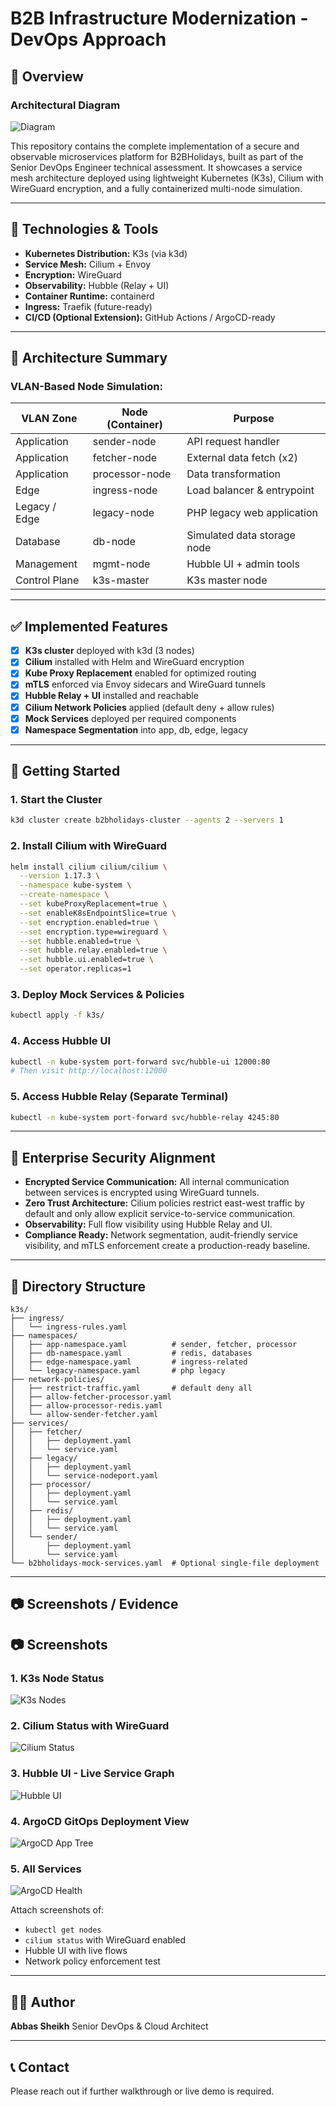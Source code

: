 # B2B Infrastructure Modernization - DevOps Approach

## 📌 Overview

### Architectural Diagram
![Diagram](screenshots/Modern-Architectur-N-Existing.png)

This repository contains the complete implementation of a secure and observable microservices platform for B2BHolidays, built as part of the Senior DevOps Engineer technical assessment. It showcases a service mesh architecture deployed using lightweight Kubernetes (K3s), Cilium with WireGuard encryption, and a fully containerized multi-node simulation.

---

## 🔧 Technologies & Tools

* **Kubernetes Distribution:** K3s (via k3d)
* **Service Mesh:** Cilium + Envoy
* **Encryption:** WireGuard
* **Observability:** Hubble (Relay + UI)
* **Container Runtime:** containerd
* **Ingress:** Traefik (future-ready)
* **CI/CD (Optional Extension):** GitHub Actions / ArgoCD-ready

---

## 🧩 Architecture Summary

### VLAN-Based Node Simulation:

| VLAN Zone     | Node (Container) | Purpose                     |
| ------------- | ---------------- | --------------------------- |
| Application   | sender-node      | API request handler         |
| Application   | fetcher-node     | External data fetch (x2)    |
| Application   | processor-node   | Data transformation         |
| Edge          | ingress-node     | Load balancer & entrypoint  |
| Legacy / Edge | legacy-node      | PHP legacy web application  |
| Database      | db-node          | Simulated data storage node |
| Management    | mgmt-node        | Hubble UI + admin tools     |
| Control Plane | k3s-master       | K3s master node             |

---

## ✅ Implemented Features

* [x] **K3s cluster** deployed with k3d (3 nodes)
* [x] **Cilium** installed with Helm and WireGuard encryption
* [x] **Kube Proxy Replacement** enabled for optimized routing
* [x] **mTLS** enforced via Envoy sidecars and WireGuard tunnels
* [x] **Hubble Relay + UI** installed and reachable
* [x] **Cilium Network Policies** applied (default deny + allow rules)
* [x] **Mock Services** deployed per required components
* [x] **Namespace Segmentation** into app, db, edge, legacy

---

## 🚀 Getting Started

### 1. Start the Cluster

```bash
k3d cluster create b2bholidays-cluster --agents 2 --servers 1
```

### 2. Install Cilium with WireGuard

```bash
helm install cilium cilium/cilium \
  --version 1.17.3 \
  --namespace kube-system \
  --create-namespace \
  --set kubeProxyReplacement=true \
  --set enableK8sEndpointSlice=true \
  --set encryption.enabled=true \
  --set encryption.type=wireguard \
  --set hubble.enabled=true \
  --set hubble.relay.enabled=true \
  --set hubble.ui.enabled=true \
  --set operator.replicas=1
```

### 3. Deploy Mock Services & Policies

```bash
kubectl apply -f k3s/
```

### 4. Access Hubble UI

```bash
kubectl -n kube-system port-forward svc/hubble-ui 12000:80
# Then visit http://localhost:12000
```

### 5. Access Hubble Relay (Separate Terminal)

```bash
kubectl -n kube-system port-forward svc/hubble-relay 4245:80
```

---

## 🔐 Enterprise Security Alignment

* **Encrypted Service Communication:** All internal communication between services is encrypted using WireGuard tunnels.
* **Zero Trust Architecture:** Cilium policies restrict east-west traffic by default and only allow explicit service-to-service communication.
* **Observability:** Full flow visibility using Hubble Relay and UI.
* **Compliance Ready:** Network segmentation, audit-friendly service visibility, and mTLS enforcement create a production-ready baseline.

---

## 📁 Directory Structure

```
k3s/
├── ingress/
│   └── ingress-rules.yaml
├── namespaces/
│   ├── app-namespace.yaml          # sender, fetcher, processor
│   ├── db-namespace.yaml           # redis, databases
│   ├── edge-namespace.yaml         # ingress-related
│   └── legacy-namespace.yaml       # php legacy
├── network-policies/
│   ├── restrict-traffic.yaml       # default deny all
│   ├── allow-fetcher-processor.yaml
│   ├── allow-processor-redis.yaml
│   └── allow-sender-fetcher.yaml
├── services/
│   ├── fetcher/
│   │   ├── deployment.yaml
│   │   └── service.yaml
│   ├── legacy/
│   │   ├── deployment.yaml
│   │   └── service-nodeport.yaml
│   ├── processor/
│   │   ├── deployment.yaml
│   │   └── service.yaml
│   ├── redis/
│   │   ├── deployment.yaml
│   │   └── service.yaml
│   └── sender/
│       ├── deployment.yaml
│       └── service.yaml
└── b2bholidays-mock-services.yaml  # Optional single-file deployment
```

---

## 📷 Screenshots / Evidence

## 📷 Screenshots

### 1. K3s Node Status
![K3s Nodes](screenshots/Nodes.png)

### 2. Cilium Status with WireGuard
![Cilium Status](Screenshots/cilium-status.png)

### 3. Hubble UI - Live Service Graph
![Hubble UI](screenshots/hubble-ui-network-flow-kube-system-identity-1239.png)

### 4. ArgoCD GitOps Deployment View
![ArgoCD App Tree](screenshots/AgroCD-insight-app.png)

### 5. All Services
![ArgoCD Health](Screenshots/All-services.png)

Attach screenshots of:

* `kubectl get nodes`
* `cilium status` with WireGuard enabled
* Hubble UI with live flows
* Network policy enforcement test

---

## 👨‍💻 Author

**Abbas Sheikh**
Senior DevOps & Cloud Architect

---

## 📞 Contact

Please reach out if further walkthrough or live demo is required.
